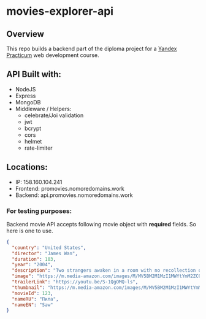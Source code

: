 # movies-explorer-api

## Overview

This repo builds a backend part of the diploma project for a [Yandex Practicum](https://practicum.yandex.ru/) web development course.

## API Built with:

- NodeJS
- Express
- MongoDB
- Middleware / Helpers:
  - celebrate/Joi validation
  - jwt
  - bcrypt
  - cors
  - helmet
  - rate-limiter

## Locations:
- IP: 158.160.104.241
- Frontend: promovies.nomoredomains.work
- Backend: api.promovies.nomoredomains.work


### For testing purposes:
Backend movie API accepts following movie object with **required** fields. So here is one to use.
```json
{
  "country": "United States",
  "director": "James Wan",
  "duration": 103,
  "year": "2004",
  "description": "Two strangers awaken in a room with no recollection of how they got there, and soon discover they're pawns in a deadly game perpetrated by a notorious serial killer",
  "image": "https://m.media-amazon.com/images/M/MV5BM2M1MzI1MWYtYmM2ZC00OWY3LTk0ZGMtNmRkNzU1NzEzMWE5XkEyXkFqcGdeQXVyODUwOTkwODk@.jpg",
  "trailerLink": "https://youtu.be/S-1QgOMQ-ls",
  "thumbnail": "https://m.media-amazon.com/images/M/MV5BM2M1MzI1MWYtYmM2ZC00OWY3LTk0ZGMtNmRkNzU1NzEzMWE5XkEyXkFqcGdeQXVyODUwOTkwODk@.jpg",
  "movieId": 123,
  "nameRU": "Пила",
  "nameEN": "Saw"
}
```
